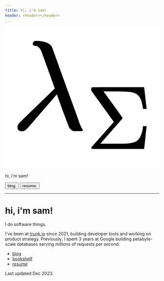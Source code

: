 ```yaml
---
title: hi, i'm sam!
header: <header></header>
...
```


<div class="container">
  <div class="big-icon"><img src="/assets/icon.svg"/></div>
  <div class="hello"><p>hi, i'm sam!</p></div>
  <div class="links">
    <a href="/blog"><button>blog.</button></a>
    <a href="/resume"><button>resume.</button></a>
  </div>
</div>

---

# hi, i'm sam!

I do software things.

I've been at [trunk.io] since 2021, building developer tools and working on product strategy. Previously, I spent 3 years at Google building petabyte-scale databases serving millions of requests per second.

* [blog](/blog)
* [bookshelf](/bookshelf)
* [resume](/resume)

Last updated Dec 2023.

[trunk.io]: https://trunk.io
